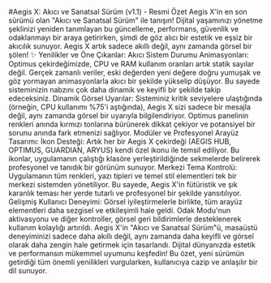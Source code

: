 #Aegis X: Akıcı ve Sanatsal Sürüm (v1.1) - Resmi Özet
​Aegis X'in en son sürümü olan "Akıcı ve Sanatsal Sürüm" ile tanışın! Dijital yaşamınızı yönetme şeklinizi yeniden tanımlayan bu güncelleme, performans, güvenlik ve odaklanmayı bir araya getirirken, şimdi de göz alıcı bir estetik ve eşsiz bir akıcılık sunuyor. Aegis X artık sadece akıllı değil, aynı zamanda görsel bir şölen!
​✨ Yenilikler ve Öne Çıkanlar:
​Akıcı Sistem Durumu Animasyonları: Optimus çekirdeğimizde, CPU ve RAM kullanım oranları artık statik sayılar değil. Gerçek zamanlı veriler, eski değerden yeni değere doğru yumuşak ve göz yormayan animasyonlarla akıcı bir şekilde yükselip düşüyor. Bu sayede sisteminizin nabzını çok daha dinamik ve keyifli bir şekilde takip edeceksiniz.
​Dinamik Görsel Uyarılar: Sisteminiz kritik seviyelere ulaştığında (örneğin, CPU kullanımı %75'i aştığında), Aegis X sizi sadece bir mesajla değil, aynı zamanda görsel bir uyarıyla bilgilendiriyor. Optimus panelinin renkleri anında kırmızı tonlarına bürünerek dikkat çekiyor ve potansiyel bir sorunu anında fark etmenizi sağlıyor.
​Modüler ve Profesyonel Arayüz Tasarımı:
​İkon Desteği: Artık her bir Aegis X çekirdeği (AEGIS HUB, OPTIMUS, GUARDIAN, ARYUS) kendi özel ikonu ile temsil ediliyor. Bu ikonlar, uygulamanın çalıştığı klasöre yerleştirildiğinde sekmelerde belirerek profesyonel ve tanıdık bir görünüm sunuyor.
​Merkezi Tema Kontrolü: Uygulamanın tüm renkleri, yazı tipleri ve temel stil elementleri tek bir merkezi sistemden yönetiliyor. Bu sayede, Aegis X'in fütüristik ve şık karanlık teması her yerde tutarlı ve profesyonel bir şekilde yansıtılıyor.
​Gelişmiş Kullanıcı Deneyimi: Görsel iyileştirmelerle birlikte, tüm arayüz elementleri daha sezgisel ve etkileşimli hale geldi. Odak Modu'nun aktivasyonu ve diğer kontroller, görsel geri bildirimlerle desteklenerek kullanım kolaylığı artırıldı.
​Aegis X'in "Akıcı ve Sanatsal Sürüm"ü, masaüstü deneyiminizi sadece daha akıllı değil, aynı zamanda daha keyifli ve görsel olarak daha zengin hale getirmek için tasarlandı. Dijital dünyanızda estetik ve performansın mükemmel uyumunu keşfedin!
​Bu özet, yeni sürümün getirdiği tüm önemli yenilikleri vurgularken, kullanıcıya cazip ve anlaşılır bir dil sunuyor.
